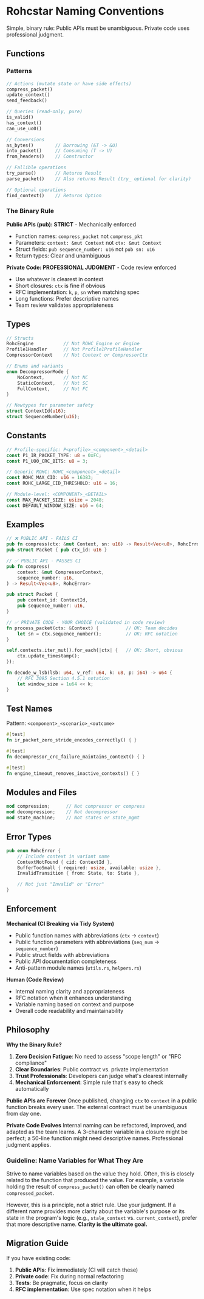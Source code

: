 # Rohcstar Naming Conventions

Simple, binary rule: Public APIs must be unambiguous. Private code uses professional judgment.

## Functions

### Patterns

```rust
// Actions (mutate state or have side effects)
compress_packet()
update_context()
send_feedback()

// Queries (read-only, pure)
is_valid()
has_context()
can_use_uo0()

// Conversions
as_bytes()        // Borrowing (&T -> &U)
into_packet()     // Consuming (T -> U)
from_headers()    // Constructor

// Fallible operations
try_parse()       // Returns Result
parse_packet()    // Also returns Result (try_ optional for clarity)

// Optional operations
find_context()    // Returns Option
```

### The Binary Rule

**Public APIs (pub): STRICT** - Mechanically enforced
- Function names: `compress_packet` not `compress_pkt`
- Parameters: `context: &mut Context` not `ctx: &mut Context`
- Struct fields: `pub sequence_number: u16` not `pub sn: u16`
- Return types: Clear and unambiguous

**Private Code: PROFESSIONAL JUDGMENT** - Code review enforced
- Use whatever is clearest in context
- Short closures: `ctx` is fine if obvious
- RFC implementation: `k`, `p`, `sn` when matching spec
- Long functions: Prefer descriptive names
- Team review validates appropriateness

## Types

```rust
// Structs
RohcEngine           // Not ROHC_Engine or Engine
Profile1Handler      // Not Profile1ProfileHandler
CompressorContext    // Not Context or CompressorCtx

// Enums and variants
enum DecompressorMode {
    NoContext,       // Not NC
    StaticContext,   // Not SC
    FullContext,     // Not FC
}

// Newtypes for parameter safety
struct ContextId(u16);
struct SequenceNumber(u16);
```

## Constants

```rust
// Profile-specific: P<profile>_<component>_<detail>
const P1_IR_PACKET_TYPE: u8 = 0xFC;
const P1_UO0_CRC_BITS: u8 = 3;

// Generic ROHC: ROHC_<component>_<detail>
const ROHC_MAX_CID: u16 = 16383;
const ROHC_LARGE_CID_THRESHOLD: u16 = 16;

// Module-level: <COMPONENT>_<DETAIL>
const MAX_PACKET_SIZE: usize = 2048;
const DEFAULT_WINDOW_SIZE: u16 = 64;
```

## Examples

```rust
// ❌ PUBLIC API - FAILS CI
pub fn compress(ctx: &mut Context, sn: u16) -> Result<Vec<u8>, RohcError>
pub struct Packet { pub ctx_id: u16 }

// ✅ PUBLIC API - PASSES CI
pub fn compress(
    context: &mut CompressorContext,
    sequence_number: u16,
) -> Result<Vec<u8>, RohcError>

pub struct Packet {
    pub context_id: ContextId,
    pub sequence_number: u16,
}

// ✅ PRIVATE CODE - YOUR CHOICE (validated in code review)
fn process_packet(ctx: &Context) {          // OK: Team decides
    let sn = ctx.sequence_number();         // OK: RFC notation
}

self.contexts.iter_mut().for_each(|ctx| {   // OK: Short, obvious
    ctx.update_timestamp();
});

fn decode_w_lsb(lsb: u64, v_ref: u64, k: u8, p: i64) -> u64 {
    // RFC 3095 Section 4.5.1 notation
    let window_size = 1u64 << k;
}
```

## Test Names

Pattern: `<component>_<scenario>_<outcome>`

```rust
#[test]
fn ir_packet_zero_stride_encodes_correctly() { }

#[test]
fn decompressor_crc_failure_maintains_context() { }

#[test]
fn engine_timeout_removes_inactive_contexts() { }
```

## Modules and Files

```rust
mod compression;      // Not compressor or compress
mod decompression;    // Not decompressor
mod state_machine;    // Not states or state_mgmt
```

## Error Types

```rust
pub enum RohcError {
    // Include context in variant name
    ContextNotFound { cid: ContextId },
    BufferTooSmall { required: usize, available: usize },
    InvalidTransition { from: State, to: State },

    // Not just "Invalid" or "Error"
}
```

## Enforcement

**Mechanical (CI Breaking via Tidy System)**
- Public function names with abbreviations (`ctx` → `context`)
- Public function parameters with abbreviations (`seq_num` → `sequence_number`)
- Public struct fields with abbreviations
- Public API documentation completeness
- Anti-pattern module names (`utils.rs`, `helpers.rs`)

**Human (Code Review)**
- Internal naming clarity and appropriateness
- RFC notation when it enhances understanding
- Variable naming based on context and purpose
- Overall code readability and maintainability

## Philosophy

**Why the Binary Rule?**

1. **Zero Decision Fatigue**: No need to assess "scope length" or "RFC compliance"
2. **Clear Boundaries**: Public contract vs. private implementation
3. **Trust Professionals**: Developers can judge what's clearest internally
4. **Mechanical Enforcement**: Simple rule that's easy to check automatically

**Public APIs are Forever**
Once published, changing `ctx` to `context` in a public function breaks every user. The external contract must be unambiguous from day one.

**Private Code Evolves**
Internal naming can be refactored, improved, and adapted as the team learns. A 3-character variable in a closure might be perfect; a 50-line function might need descriptive names. Professional judgment applies.

### Guideline: Name Variables for What They Are

Strive to name variables based on the value they hold. Often, this is closely related to the function that produced the value. For example, a variable holding the result of `compress_packet()` can often be clearly named `compressed_packet`.

However, this is a principle, not a strict rule. Use your judgment. If a different name provides more clarity about the variable's purpose or its state in the program's logic (e.g., `stale_context` vs. `current_context`), prefer that more descriptive name. **Clarity is the ultimate goal.**

## Migration Guide

If you have existing code:

1. **Public APIs**: Fix immediately (CI will catch these)
2. **Private code**: Fix during normal refactoring
3. **Tests**: Be pragmatic, focus on clarity
4. **RFC implementation**: Use spec notation when it helps
